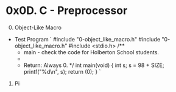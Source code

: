 # 0x0D. C - Preprocessor #

0. Object-Like Macro
- Test Program
	`
	#include "0-object_like_macro.h"
	#include "0-object_like_macro.h"
	#include <stdio.h>
	/**
	* main - check the code for Holberton School students.
	*
	* Return: Always 0.
	*/
	int main(void)
	{
		int s;
		s = 98 + SIZE;
		printf("%d\n", s);
		return (0);
	}
	`
1. Pi

